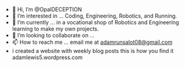 - 👋 Hi, I’m @OpalDECEPTION
- 👀 I’m interested in ... Coding, Engineering, Robotics, and Running.
- 🌱 I’m currently ... in a vocational shop of Robotics and Engineering learning to make my own projects.
- 💞️ I’m looking to collaborate on ...
- 📫 How to reach me ... email me at adamrunsalot08@gmail.com
- i created a website with weekly blog posts this is how you find it adamlewis5.wordpress.com
<!---
OpalDECEPTION/OpalDECEPTION is a ✨ special ✨ repository because its `README.md` (this file) appears on your GitHub profile.
You can click the Preview link to take a look at your changes.
--->
